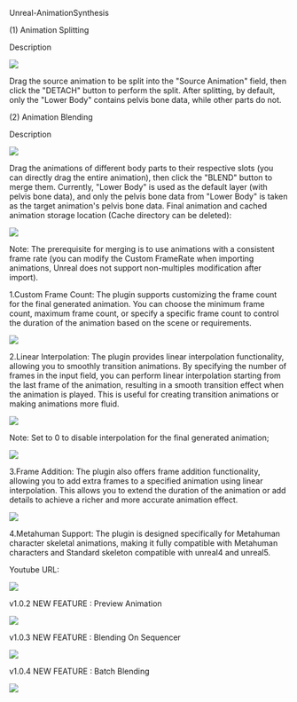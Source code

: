 Unreal-AnimationSynthesis

(1) Animation Splitting

Description

<img src="https://github.com/FzuLiWei/Unreal-AnimationSynthesis/blob/master/1.png"/>

Drag the source animation to be split into the "Source Animation" field, then click the "DETACH" button to perform the split. After splitting, by default, only the "Lower Body" contains pelvis bone data, while other parts do not.

(2) Animation Blending

Description

<img src="https://github.com/FzuLiWei/Unreal-AnimationSynthesis/blob/master/2.png"/>

Drag the animations of different body parts to their respective slots (you can directly drag the entire animation), then click the "BLEND" button to merge them. Currently, "Lower Body" is used as the default layer (with pelvis bone data), and only the pelvis bone data from "Lower Body" is taken as the target animation's pelvis bone data.
Final animation and cached animation storage location (Cache directory can be deleted):

<img src="https://github.com/FzuLiWei/Unreal-AnimationSynthesis/blob/master/3.png"/>

Note: The prerequisite for merging is to use animations with a consistent frame rate (you can modify the Custom FrameRate when importing animations, Unreal does not support non-multiples modification after import).

1.Custom Frame Count: The plugin supports customizing the frame count for the final generated animation. You can choose the minimum frame count, maximum frame count, or specify a specific frame count to control the duration of the animation based on the scene or requirements.

<img src="https://github.com/FzuLiWei/Unreal-AnimationSynthesis/blob/master/4.png"/>

2.Linear Interpolation: The plugin provides linear interpolation functionality, allowing you to smoothly transition animations. By specifying the number of frames in the input field, you can perform linear interpolation starting from the last frame of the animation, resulting in a smooth transition effect when the animation is played. This is useful for creating transition animations or making animations more fluid.

<img src="https://github.com/FzuLiWei/Unreal-AnimationSynthesis/blob/master/5.png"/>

Note: Set to 0 to disable interpolation for the final generated animation;

<img src="https://github.com/FzuLiWei/Unreal-AnimationSynthesis/blob/master/6.png"/>

3.Frame Addition: The plugin also offers frame addition functionality, allowing you to add extra frames to a specified animation using linear interpolation. This allows you to extend the duration of the animation or add details to achieve a richer and more accurate animation effect.

<img src="https://github.com/FzuLiWei/Unreal-AnimationSynthesis/blob/master/7.png"/>

4.Metahuman Support: The plugin is designed specifically for Metahuman character skeletal animations, making it fully compatible with Metahuman characters and Standard skeleton compatible with unreal4 and unreal5.


Youtube URL:

<a href="https://youtu.be/ksSYVi3xyiQ" title="Unreal 5 : Animation Splitting And Blending"><img src="https://github.com/FzuLiWei/Unreal-AnimationSynthesis/blob/master/THUMBNAIL.png" /></a>

v1.0.2 NEW FEATURE : Preview Animation

<a href="https://youtu.be/DNUZxwqkm_E" title="Unreal 5 : Animation Splitting And Blending"><img src="https://github.com/FzuLiWei/Unreal-AnimationSynthesis/blob/master/THUMBNAIL.png" /></a>

v1.0.3 NEW FEATURE : Blending On Sequencer

<a href="https://youtu.be/4CblOU60K7g" title="Unreal 5 : Animation Splitting And Blending"><img src="https://github.com/FzuLiWei/Unreal-AnimationSynthesis/blob/master/THUMBNAIL.png" /></a>

v1.0.4 NEW FEATURE : Batch Blending

<a href="https://youtu.be/jbjeYupzrO4" title="Unreal 5 : Animation Splitting And Blending"><img src="https://github.com/FzuLiWei/Unreal-AnimationSynthesis/blob/master/THUMBNAIL.png" /></a>

